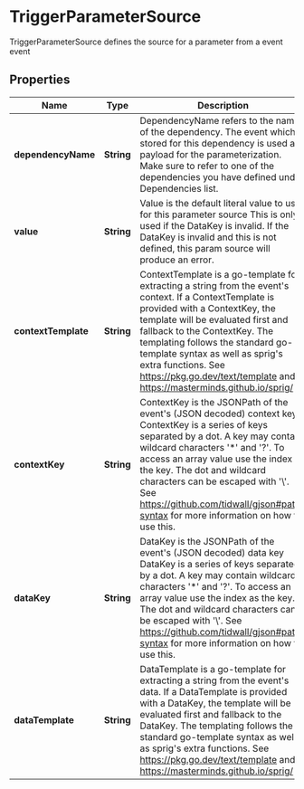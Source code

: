 

# TriggerParameterSource

TriggerParameterSource defines the source for a parameter from a event event
## Properties

Name | Type | Description | Notes
------------ | ------------- | ------------- | -------------
**dependencyName** | **String** | DependencyName refers to the name of the dependency. The event which is stored for this dependency is used as payload for the parameterization. Make sure to refer to one of the dependencies you have defined under Dependencies list. | 
**value** | **String** | Value is the default literal value to use for this parameter source This is only used if the DataKey is invalid. If the DataKey is invalid and this is not defined, this param source will produce an error. |  [optional]
**contextTemplate** | **String** | ContextTemplate is a go-template for extracting a string from the event&#39;s context. If a ContextTemplate is provided with a ContextKey, the template will be evaluated first and fallback to the ContextKey. The templating follows the standard go-template syntax as well as sprig&#39;s extra functions. See https://pkg.go.dev/text/template and https://masterminds.github.io/sprig/ |  [optional]
**contextKey** | **String** | ContextKey is the JSONPath of the event&#39;s (JSON decoded) context key ContextKey is a series of keys separated by a dot. A key may contain wildcard characters &#39;*&#39; and &#39;?&#39;. To access an array value use the index as the key. The dot and wildcard characters can be escaped with &#39;\\&#39;. See https://github.com/tidwall/gjson#path-syntax for more information on how to use this. |  [optional]
**dataKey** | **String** | DataKey is the JSONPath of the event&#39;s (JSON decoded) data key DataKey is a series of keys separated by a dot. A key may contain wildcard characters &#39;*&#39; and &#39;?&#39;. To access an array value use the index as the key. The dot and wildcard characters can be escaped with &#39;\\&#39;. See https://github.com/tidwall/gjson#path-syntax for more information on how to use this. |  [optional]
**dataTemplate** | **String** | DataTemplate is a go-template for extracting a string from the event&#39;s data. If a DataTemplate is provided with a DataKey, the template will be evaluated first and fallback to the DataKey. The templating follows the standard go-template syntax as well as sprig&#39;s extra functions. See https://pkg.go.dev/text/template and https://masterminds.github.io/sprig/ |  [optional]



